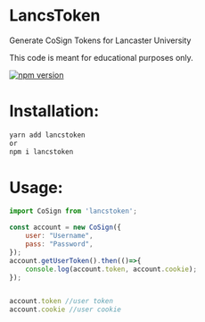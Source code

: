 # LancsToken
Generate CoSign Tokens for Lancaster University

This code is meant for educational purposes only.

[![npm version](https://badge.fury.io/js/lancstoken.svg)](https://badge.fury.io/js/lancstoken)

# Installation:
```sh
yarn add lancstoken
or
npm i lancstoken
```

# Usage:
```js
import CoSign from 'lancstoken';

const account = new CoSign({
    user: "Username",
    pass: "Password",
});
account.getUserToken().then(()=>{
    console.log(account.token, account.cookie);
});


account.token //user token
account.cookie //user cookie
```